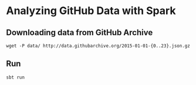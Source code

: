 # Analyzing GitHub Data with Spark

## Downloading data from GitHub Archive

```
wget -P data/ http://data.githubarchive.org/2015-01-01-{0..23}.json.gz
```

## Run

```
sbt run
```
